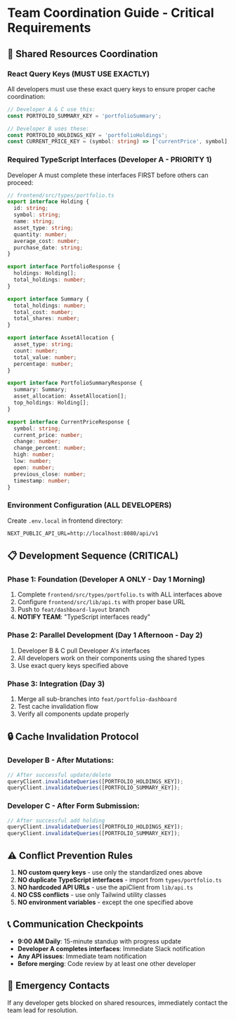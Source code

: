 # Team Coordination Guide - Critical Requirements

## 🔄 **Shared Resources Coordination**

### **React Query Keys (MUST USE EXACTLY)**
All developers must use these exact query keys to ensure proper cache coordination:

```typescript
// Developer A & C use this:
const PORTFOLIO_SUMMARY_KEY = 'portfolioSummary';

// Developer B uses these:
const PORTFOLIO_HOLDINGS_KEY = 'portfolioHoldings';
const CURRENT_PRICE_KEY = (symbol: string) => ['currentPrice', symbol];
```

### **Required TypeScript Interfaces (Developer A - PRIORITY 1)**
Developer A must complete these interfaces FIRST before others can proceed:

```typescript
// frontend/src/types/portfolio.ts
export interface Holding {
  id: string;
  symbol: string;
  name: string;
  asset_type: string;
  quantity: number;
  average_cost: number;
  purchase_date: string;
}

export interface PortfolioResponse {
  holdings: Holding[];
  total_holdings: number;
}

export interface Summary {
  total_holdings: number;
  total_cost: number;
  total_shares: number;
}

export interface AssetAllocation {
  asset_type: string;
  count: number;
  total_value: number;
  percentage: number;
}

export interface PortfolioSummaryResponse {
  summary: Summary;
  asset_allocation: AssetAllocation[];
  top_holdings: Holding[];
}

export interface CurrentPriceResponse {
  symbol: string;
  current_price: number;
  change: number;
  change_percent: number;
  high: number;
  low: number;
  open: number;
  previous_close: number;
  timestamp: number;
}
```

### **Environment Configuration (ALL DEVELOPERS)**
Create `.env.local` in frontend directory:
```
NEXT_PUBLIC_API_URL=http://localhost:8080/api/v1
```

## 📋 **Development Sequence (CRITICAL)**

### **Phase 1: Foundation (Developer A ONLY - Day 1 Morning)**
1. Complete `frontend/src/types/portfolio.ts` with ALL interfaces above
2. Configure `frontend/src/lib/api.ts` with proper base URL
3. Push to `feat/dashboard-layout` branch
4. **NOTIFY TEAM**: "TypeScript interfaces ready"

### **Phase 2: Parallel Development (Day 1 Afternoon - Day 2)**
1. Developer B & C pull Developer A's interfaces
2. All developers work on their components using the shared types
3. Use exact query keys specified above

### **Phase 3: Integration (Day 3)**
1. Merge all sub-branches into `feat/portfolio-dashboard`
2. Test cache invalidation flow
3. Verify all components update properly

## 🔒 **Cache Invalidation Protocol**

### **Developer B - After Mutations:**
```typescript
// After successful update/delete
queryClient.invalidateQueries([PORTFOLIO_HOLDINGS_KEY]);
queryClient.invalidateQueries([PORTFOLIO_SUMMARY_KEY]);
```

### **Developer C - After Form Submission:**
```typescript
// After successful add holding
queryClient.invalidateQueries([PORTFOLIO_HOLDINGS_KEY]);
queryClient.invalidateQueries([PORTFOLIO_SUMMARY_KEY]);
```

## ⚠️ **Conflict Prevention Rules**

1. **NO custom query keys** - use only the standardized ones above
2. **NO duplicate TypeScript interfaces** - import from `types/portfolio.ts`
3. **NO hardcoded API URLs** - use the apiClient from `lib/api.ts`
4. **NO CSS conflicts** - use only Tailwind utility classes
5. **NO environment variables** - except the one specified above

## 📞 **Communication Checkpoints**

- **9:00 AM Daily**: 15-minute standup with progress update
- **Developer A completes interfaces**: Immediate Slack notification
- **Any API issues**: Immediate team notification
- **Before merging**: Code review by at least one other developer

## 🚨 **Emergency Contacts**

If any developer gets blocked on shared resources, immediately contact the team lead for resolution.

